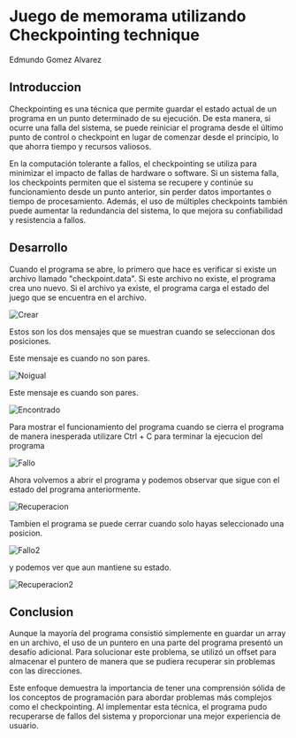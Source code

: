 # Juego de memorama utilizando Checkpointing technique

Edmundo Gomez Alvarez

## Introduccion

Checkpointing es una técnica que permite guardar el estado actual de un programa en un punto determinado de su ejecución. De esta manera, si ocurre una falla del sistema, se puede reiniciar el programa desde el último punto de control o checkpoint en lugar de comenzar desde el principio, lo que ahorra tiempo y recursos valiosos.

En la computación tolerante a fallos, el checkpointing se utiliza para minimizar el impacto de fallas de hardware o software. Si un sistema falla, los checkpoints permiten que el sistema se recupere y continúe su funcionamiento desde un punto anterior, sin perder datos importantes o tiempo de procesamiento. Además, el uso de múltiples checkpoints también puede aumentar la redundancia del sistema, lo que mejora su confiabilidad y resistencia a fallos.

## Desarrollo

Cuando el programa se abre, lo primero que hace es verificar si existe un archivo llamado "checkpoint.data". Si este archivo no existe, el programa crea uno nuevo. Si el archivo ya existe, el programa carga el estado del juego que se encuentra en el archivo.

![Crear](https://user-images.githubusercontent.com/122659695/224899421-e4f4fbbe-cf13-4231-90c1-5654e423f648.png)

Estos son los dos mensajes que se muestran cuando se seleccionan dos posiciones.

Este mensaje es cuando no son pares.

![Noigual](https://user-images.githubusercontent.com/122659695/224899416-749c8fb1-a002-493e-b23d-9d77daa0e302.png)

Este mensaje es cuando son pares.

![Encontrado](https://user-images.githubusercontent.com/122659695/224899423-8c2de326-0795-4d20-9936-69b357d569ec.png)

Para mostrar el funcionamiento del programa cuando se cierra el programa de manera inesperada utilizare Ctrl + C para terminar la ejecucion del programa

![Fallo](https://user-images.githubusercontent.com/122659695/224899408-37ec1644-8bb8-4424-9393-2feb88e3c62b.png)

Ahora volvemos a abrir el programa y podemos observar que sigue con el estado del programa anteriormente.

![Recuperacion](https://user-images.githubusercontent.com/122659695/224899418-f50e4f9b-011c-4690-be1c-360d6632dd49.png)

Tambien el programa se puede cerrar cuando solo hayas seleccionado una posicion.

![Fallo2](https://user-images.githubusercontent.com/122659695/224899413-3a757408-1456-482b-b61c-7699f5e9088e.png)

y podemos ver que aun mantiene su estado.

![Recuperacion2](https://user-images.githubusercontent.com/122659695/224899420-cbb6c1c7-f176-45dd-864d-171a815fd3f8.png)

## Conclusion

Aunque la mayoría del programa consistió simplemente en guardar un array en un archivo, el uso de un puntero en una parte del programa presentó un desafío adicional. Para solucionar este problema, se utilizó un offset para almacenar el puntero de manera que se pudiera recuperar sin problemas con las direcciones.

Este enfoque demuestra la importancia de tener una comprensión sólida de los conceptos de programación para abordar problemas más complejos como el checkpointing. Al implementar esta técnica, el programa pudo recuperarse de fallos del sistema y proporcionar una mejor experiencia de usuario.
